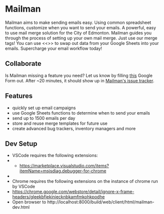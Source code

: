 # Mailman
Mailman aims to make sending emails easy. Using common spreadsheet functions, customize when you want to send your emails.
A powerful, easy to use mail merge solution for the City of Edmonton.
Mailman guides you through the process of setting up your own mail merge. Just use our merge tags! You can use <<>> to swap out data from your Google Sheets into your emails. Supercharge your email workflow today!

## Collaborate

Is Mailman missing a feature you need? Let us know by filling [this](https://docs.google.com/forms/d/e/1FAIpQLSdbnbN77OCClYjTty4p7j_d25-n0cit_4Mko2BKpIz-LUGedA/viewform) Google Form out. After ~20 minutes, it should show up in [Mailman's issue tracker](https://github.com/coe-google-apps-support/Mailman/issues).

## Features

* quickly set up email campaigns
* use Google Sheets functions to determine when to send your emails
* send up to 1500 emails per day
* store and reuse merge templates for future use
* create advanced bug trackers, inventory managers and more


## Dev Setup
* VSCode requires the following extensions:
* * https://marketplace.visualstudio.com/items?itemName=msjsdiag.debugger-for-chrome
*
* Chrome requires the following extensions on the instance of chrome run by VSCode
* https://chrome.google.com/webstore/detail/ignore-x-frame-headers/gleekbfjekiniecknbkamfmkohkpodhe
* Open browser to http://localhost:8000/build/web/client/html/mailman-dev.html
